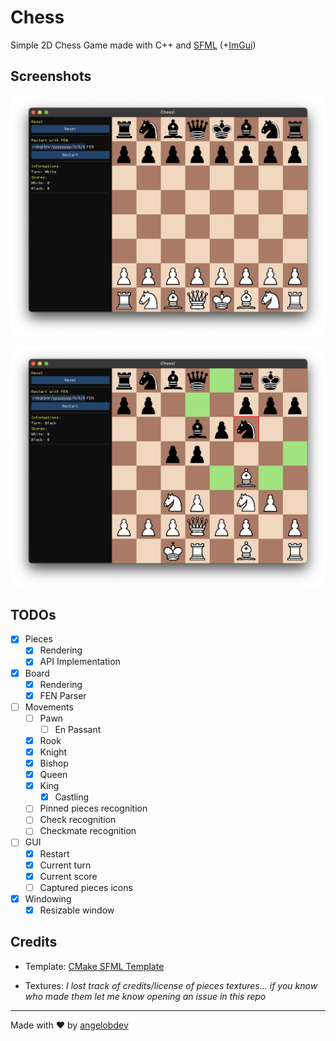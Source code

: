 # Chess

Simple 2D Chess Game made with C++ and [SFML](https://github.com/SFML/SFML) (+[ImGui](https://github.com/SFML/imgui-sfml))

## Screenshots

![Starting](.github/screenshots/screenshot1.png)

![Random FEN](.github/screenshots/screenshot2.png)

## TODOs

- [x] Pieces
  - [x] Rendering
  - [x] API Implementation
- [x] Board
  - [x] Rendering
  - [x] FEN Parser
- [ ] Movements
  - [ ] Pawn
    - [ ] En Passant
  - [x] Rook
  - [x] Knight
  - [x] Bishop
  - [x] Queen
  - [x] King
    - [x] Castling
  - [ ] Pinned pieces recognition
  - [ ] Check recognition
  - [ ] Checkmate recognition
- [ ] GUI
  - [x] Restart
  - [x] Current turn
  - [x] Current score
  - [ ] Captured pieces icons
- [x] Windowing
  - [x] Resizable window

## Credits

- Template: [CMake SFML Template](https://github.com/SFML/cmake-sfml-project)

- Textures: *I lost track of credits/license of pieces textures... if you know who made them let me know opening an issue in this repo*

---

Made with ❤️ by [angelobdev](https://github.com/angelobdev)
